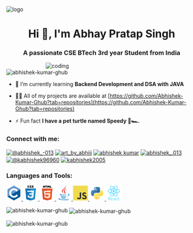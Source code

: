 ![logo](https://github.com/Abhishek-Kumar-Ghub/Abhishek_kumar/blob/main/Black%20and%20White%20Modern%20LinkedIn%20Banner.png)

<h1 align="center">Hi 👋, I'm Abhay Pratap Singh</h1>
<h3 align="center">A passionate CSE BTech 3rd year Student from India</h3>

<img align="right" alt="coding" width="400" src="https://user-images.githubusercontent.com/55389276/140866485-8fb1c876-9a8f-4d6a-98dc-08c4981eaf70.gif">

<p align="left"> <img src="https://komarev.com/ghpvc/?username=abhishek-kumar-ghub&label=Profile%20views&color=0e75b6&style=flat" alt="abhishek-kumar-ghub" /> </p>

- 🌱 I’m currently learning **Backend Development and DSA with JAVA**

- 👨‍💻 All of my projects are available at [https://github.com/Abhishek-Kumar-Ghub?tab=repositories](https://github.com/Abhishek-Kumar-Ghub?tab=repositories)

- ⚡ Fun fact **I have a pet turtle named Speedy 🐢🏎️.**

<h3 align="left">Connect with me:</h3>
<p align="left">
<a href="https://codepen.io/@abhishek_-013" target="blank"><img align="center" src="https://raw.githubusercontent.com/rahuldkjain/github-profile-readme-generator/master/src/images/icons/Social/codepen.svg" alt="@abhishek_-013" height="30" width="40" /></a>
<a href="https://twitter.com/art_by_abhiii" target="blank"><img align="center" src="https://raw.githubusercontent.com/rahuldkjain/github-profile-readme-generator/master/src/images/icons/Social/twitter.svg" alt="art_by_abhiii" height="30" width="40" /></a>
<a href="https://linkedin.com/in/abhishek kumar" target="blank"><img align="center" src="https://raw.githubusercontent.com/rahuldkjain/github-profile-readme-generator/master/src/images/icons/Social/linked-in-alt.svg" alt="abhishek kumar" height="30" width="40" /></a>
<a href="https://instagram.com/abhishek_.013" target="blank"><img align="center" src="https://raw.githubusercontent.com/rahuldkjain/github-profile-readme-generator/master/src/images/icons/Social/instagram.svg" alt="abhishek_.013" height="30" width="40" /></a>
<a href="https://www.hackerrank.com/@kabhishek96960" target="blank"><img align="center" src="https://raw.githubusercontent.com/rahuldkjain/github-profile-readme-generator/master/src/images/icons/Social/hackerrank.svg" alt="@kabhishek96960" height="30" width="40" /></a>
<a href="https://www.leetcode.com/kabhishek2005" target="blank"><img align="center" src="https://raw.githubusercontent.com/rahuldkjain/github-profile-readme-generator/master/src/images/icons/Social/leet-code.svg" alt="kabhishek2005" height="30" width="40" /></a>
</p>

<h3 align="left">Languages and Tools:</h3>
<p align="left"> <a href="https://www.cprogramming.com/" target="_blank" rel="noreferrer"> <img src="https://raw.githubusercontent.com/devicons/devicon/master/icons/c/c-original.svg" alt="c" width="40" height="40"/> </a> <a href="https://www.w3schools.com/css/" target="_blank" rel="noreferrer"> <img src="https://raw.githubusercontent.com/devicons/devicon/master/icons/css3/css3-original-wordmark.svg" alt="css3" width="40" height="40"/> </a> <a href="https://www.w3.org/html/" target="_blank" rel="noreferrer"> <img src="https://raw.githubusercontent.com/devicons/devicon/master/icons/html5/html5-original-wordmark.svg" alt="html5" width="40" height="40"/> </a> <a href="https://www.java.com" target="_blank" rel="noreferrer"> <img src="https://raw.githubusercontent.com/devicons/devicon/master/icons/java/java-original.svg" alt="java" width="40" height="40"/> </a> <a href="https://developer.mozilla.org/en-US/docs/Web/JavaScript" target="_blank" rel="noreferrer"> <img src="https://raw.githubusercontent.com/devicons/devicon/master/icons/javascript/javascript-original.svg" alt="javascript" width="40" height="40"/> </a> <a href="https://www.python.org" target="_blank" rel="noreferrer"> <img src="https://raw.githubusercontent.com/devicons/devicon/master/icons/python/python-original.svg" alt="python" width="40" height="40"/> </a> <a href="https://reactjs.org/" target="_blank" rel="noreferrer"> <img src="https://raw.githubusercontent.com/devicons/devicon/master/icons/react/react-original-wordmark.svg" alt="react" width="40" height="40"/> </a> </p>

<p><img align="left" src="https://github-readme-stats.vercel.app/api/top-langs?username=abhishek-kumar-ghub&show_icons=true&locale=en&layout=compact" alt="abhishek-kumar-ghub" /></p>

<p>&nbsp;<img align="center" src="https://github-readme-stats.vercel.app/api?username=abhishek-kumar-ghub&show_icons=true&locale=en" alt="abhishek-kumar-ghub" /></p>

<p><img align="center" src="https://github-readme-streak-stats.herokuapp.com/?user=abhishek-kumar-ghub&" alt="abhishek-kumar-ghub" /></p>
